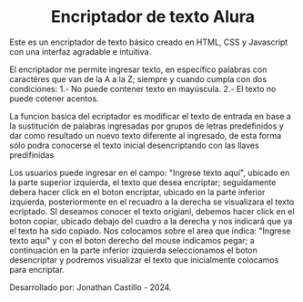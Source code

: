 <h1 align="center"> Encriptador de texto Alura </h1>

Este es un encriptador de texto básico creado en HTML, CSS y Javascript con una interfaz agradable e intuitiva.

El encriptador me permite ingresar texto, en específico palabras con caractéres que van de la A a la Z; siempre y cuando cumpla con dos condiciones:
1.- No puede contener texto en mayúscula.
2.- El texto no puede cotener acentos.

La funcion basica del ecriptador es modificar el texto de entrada en base a la sustitución de palabras ingresadas por grupos de letras predefinidos y dar como resultado un nuevo texto diferente al ingresado, de esta forma sólo podra conocerse el texto inicial desencriptando con las llaves predifinidas

Los usuarios puede ingresar en el campo: "Ingrese texto aquí", ubicado en la parte superior izquierda, el texto que desea encriptar; seguidamente debera hacer click en el boton encriptar, ubicado en la parte inferior izquierda, posteriormente en el recuadro a la derecha se visualizara el texto ecriptado.
SI deseamos conocer el texto origianl, debemos hacer click en el boton copiar, ubicado debajo del cuadro a la derecha y nos indicará que ya el texto ha sido copiado.
Nos colocamos sobre el area que indica: "Ingrese texto aquí" y con el boton derecho del mouse indicamos pegar; a continuación en la parte inferior izquierda seleccionamos el boton desencriptar y podremos visualizar el texto que inicialmente colocamos para encriptar.

Desarrollado por: Jonathan Castillo - 2024.
